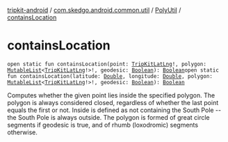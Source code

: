 [tripkit-android](../../index.md) / [com.skedgo.android.common.util](../index.md) / [PolyUtil](index.md) / [containsLocation](./contains-location.md)

# containsLocation

`open static fun containsLocation(point: `[`TripKitLatLng`](../-trip-kit-lat-lng/index.md)`!, polygon: `[`MutableList`](https://kotlinlang.org/api/latest/jvm/stdlib/kotlin.collections/-mutable-list/index.html)`<`[`TripKitLatLng`](../-trip-kit-lat-lng/index.md)`!>!, geodesic: `[`Boolean`](https://kotlinlang.org/api/latest/jvm/stdlib/kotlin/-boolean/index.html)`): `[`Boolean`](https://kotlinlang.org/api/latest/jvm/stdlib/kotlin/-boolean/index.html)`open static fun containsLocation(latitude: `[`Double`](https://kotlinlang.org/api/latest/jvm/stdlib/kotlin/-double/index.html)`, longitude: `[`Double`](https://kotlinlang.org/api/latest/jvm/stdlib/kotlin/-double/index.html)`, polygon: `[`MutableList`](https://kotlinlang.org/api/latest/jvm/stdlib/kotlin.collections/-mutable-list/index.html)`<`[`TripKitLatLng`](../-trip-kit-lat-lng/index.md)`!>!, geodesic: `[`Boolean`](https://kotlinlang.org/api/latest/jvm/stdlib/kotlin/-boolean/index.html)`): `[`Boolean`](https://kotlinlang.org/api/latest/jvm/stdlib/kotlin/-boolean/index.html)

Computes whether the given point lies inside the specified polygon. The polygon is always considered closed, regardless of whether the last point equals the first or not. Inside is defined as not containing the South Pole -- the South Pole is always outside. The polygon is formed of great circle segments if geodesic is true, and of rhumb (loxodromic) segments otherwise.

